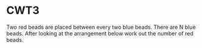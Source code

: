 # CWT3
Two red beads are placed between every two blue beads. There are N blue beads. After looking at the arrangement below work out the number of red beads.
